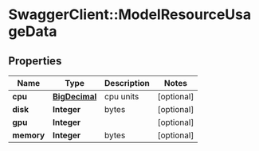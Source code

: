 # SwaggerClient::ModelResourceUsageData

## Properties
Name | Type | Description | Notes
------------ | ------------- | ------------- | -------------
**cpu** | [**BigDecimal**](BigDecimal.md) | cpu units | [optional] 
**disk** | **Integer** | bytes | [optional] 
**gpu** | **Integer** |  | [optional] 
**memory** | **Integer** | bytes | [optional] 


